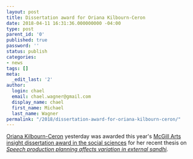 ```yaml
---
layout: post
title: Dissertation award for Oriana Kilbourn-Ceron
date: 2018-04-11 16:31:36.000000000 -04:00
type: post
parent_id: '0'
published: true
password: ''
status: publish
categories:
- news
tags: []
meta:
  _edit_last: '2'
author:
  login: chael
  email: chael.wagner@gmail.com
  display_name: chael
  first_name: Michael
  last_name: Wagner
permalink: "/2018/dissertation-award-for-oriana-kilbourn-ceron/"
---
```

[Oriana Kilbourn-Ceron](http://people.linguistics.mcgill.ca/~oriana.kilbourn-ceron/) yesterday was awarded this year's [McGill Arts insight dissertation award in the social sciences](http://blogs.mcgill.ca/mcling/category/student-news/) for her recent thesis on [_Speech production planning affects variation in external sandhi_](http://ling.auf.net/lingbuzz/003601).

